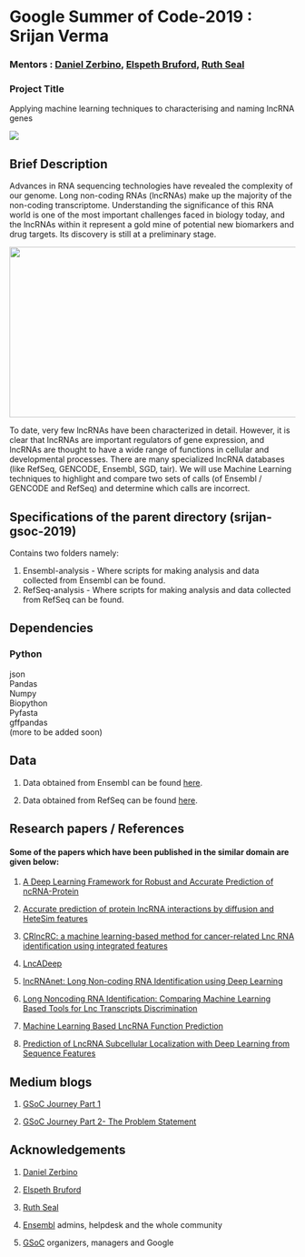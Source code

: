 # Google Summer of Code-2019 : Srijan Verma
### Mentors : [Daniel Zerbino](https://www.ebi.ac.uk/about/people/daniel-zerbino), [Elspeth Bruford](https://www.ebi.ac.uk/about/people/elspeth-bruford), [Ruth Seal](https://www.ebi.ac.uk/about/people/ruth-seal)

### Project Title  
Applying machine learning techniques to characterising and naming lncRNA genes

![](https://media1.tenor.com/images/8ab51cca650124bdbd211ce2e8fb0714/tenor.gif?itemid=10625836)

## Brief Description
Advances in RNA sequencing technologies have revealed the complexity of our genome.
Long non-coding RNAs (lncRNAs) make up the majority of the non-coding transcriptome.
Understanding the significance of this RNA world is one of the most important challenges
faced in biology today, and the lncRNAs within it represent a gold mine of potential new
biomarkers and drug targets. Its discovery is still at a preliminary stage.

<img src="https://www.researchgate.net/profile/Sayantan_Maji/publication/299381675/figure/fig1/AS:347583198318593@1459881700776/Non-coding-RNA-Non-coding-RNA-comprise-a-much-larger-portion-of-the-human-genome-than.png" width="600" height="300" />

To date, very few lncRNAs have been characterized in detail. However, it is clear that
lncRNAs are important regulators of gene expression, and lncRNAs are thought to have a
wide range of functions in cellular and developmental processes. There are many
specialized lncRNA databases (like RefSeq, GENCODE, Ensembl, SGD, tair). We will use
Machine Learning techniques to highlight and compare two sets of calls (of Ensembl /
GENCODE and RefSeq) and determine which calls are incorrect.

## Specifications of the parent directory (srijan-gsoc-2019)
Contains two folders namely: <br/>
1. Ensembl-analysis - Where scripts for making analysis and data collected from Ensembl can be found.
2. RefSeq-analysis - Where scripts for making analysis and data collected from RefSeq can be found.

## Dependencies
### Python
json<br/>
Pandas<br/>
Numpy<br/>
Biopython<br/>
Pyfasta<br/>
gffpandas<br/>
(more to be added soon)

## Data
1. Data obtained from Ensembl can be found [here](https://github.com/EnsemblGSOC/srijan-gsoc-2019/tree/master/Ensembl-analysis). <br/>

2. Data obtained from RefSeq can be found [here](https://github.com/EnsemblGSOC/srijan-gsoc-2019/tree/master/RefSeq-analysis). <br/>



## Research papers / References
#### Some of the papers which have been published in the similar domain are given below: <br/>
1. [A Deep Learning Framework for Robust and Accurate Prediction of ncRNA-Protein](https://drive.google.com/file/d/1dNlT_ed3bXUwNlfDRM8BmV4bGduzgLEc/view?usp=sharing)<br/>

2. [Accurate prediction of protein lncRNA interactions by diffusion and HeteSim features](https://drive.google.com/file/d/11Bqi1AdLIKPDWxeHIvURuyX-nN3kwZOj/view?usp=sharing)<br/>

3. [CRlncRC: a machine learning-based method for cancer-related Lnc RNA identification using integrated features](https://drive.google.com/file/d/1ggXskSpbneFSw76R7T5giPW6PiwuyJMw/view?usp=sharing)<br/>

4. [LncADeep](https://drive.google.com/file/d/1DWC2s4rQulZQUPQFU7yhPtQtfgOvnELg/view?usp=sharing)<br/>

5. [lncRNAnet: Long Non-coding RNA Identification using Deep Learning](https://drive.google.com/file/d/1-4eDyLmFit0NODxf-TWwLpyLY2gcL3HI/view?usp=sharing)<br/>

6. [Long Noncoding RNA Identification: Comparing Machine Learning Based Tools for Lnc Transcripts Discrimination](https://drive.google.com/file/d/15kOvyRAbIqDzwD6G9rqJMO-J3GW-pyRm/view?usp=sharing)<br/>

7. [Machine Learning Based LncRNA Function Prediction](https://drive.google.com/file/d/1GybUbLfF5U1bf9-J4YOoOxoqyn7whIm3/view?usp=sharing)<br/>

8. [Prediction of LncRNA Subcellular Localization with Deep Learning from Sequence Features](https://drive.google.com/file/d/11Mi3UnXAc1PUWNQW1RXVDdQIqQnXi_dD/view?usp=sharing)<br/>

## Medium blogs
1. [GSoC Journey Part 1](https://medium.com/@verma.srijan/gsoc-journey-part-1-ba251b69bede)<br/>

2. [GSoC Journey Part 2- The Problem Statement](https://medium.com/@verma.srijan/gsoc-journey-part-2-the-problem-statement-55a2293678d0)<br/>

## Acknowledgements
1. [Daniel Zerbino](https://www.ebi.ac.uk/about/people/daniel-zerbino)<br/>

2. [Elspeth Bruford](https://www.ebi.ac.uk/about/people/elspeth-bruford)<br/>

3. [Ruth Seal](https://www.ebi.ac.uk/about/people/ruth-seal)<br/>

4. [Ensembl](https://asia.ensembl.org/index.html) admins, helpdesk and the whole community <br/>

5. [GSoC](https://summerofcode.withgoogle.com/) organizers, managers and Google 
